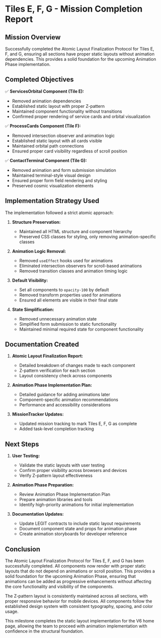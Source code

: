 # Tiles E, F, G - Mission Completion Report

## Mission Overview
Successfully completed the Atomic Layout Finalization Protocol for Tiles E, F, and G, ensuring all sections have proper static layouts without animation dependencies. This provides a solid foundation for the upcoming Animation Phase implementation.

## Completed Objectives

✅ **ServicesOrbital Component (Tile E):**
- Removed animation dependencies
- Established static layout with proper Z-pattern
- Maintained component functionality without transitions
- Confirmed proper rendering of service cards and orbital visualization

✅ **ProcessCards Component (Tile F):**
- Removed intersection observer and animation logic
- Established static layout with all cards visible
- Maintained orbital path connections
- Ensured proper card visibility regardless of scroll position

✅ **ContactTerminal Component (Tile G):**
- Removed animation and form submission simulation
- Maintained terminal-style visual design
- Ensured proper form field rendering and styling
- Preserved cosmic visualization elements

## Implementation Strategy Used

The implementation followed a strict atomic approach:

1. **Structure Preservation:**
   - Maintained all HTML structure and component hierarchy
   - Preserved CSS classes for styling, only removing animation-specific classes

2. **Animation Logic Removal:**
   - Removed `useEffect` hooks used for animations
   - Eliminated intersection observers for scroll-based animations
   - Removed transition classes and animation timing logic

3. **Default Visibility:**
   - Set all components to `opacity-100` by default
   - Removed transform properties used for animations
   - Ensured all elements are visible in their final state

4. **State Simplification:**
   - Removed unnecessary animation state
   - Simplified form submission to static functionality
   - Maintained minimal required state for component functionality

## Documentation Created

1. **Atomic Layout Finalization Report:**
   - Detailed breakdown of changes made to each component
   - Z-pattern verification for each section
   - Layout consistency check across components

2. **Animation Phase Implementation Plan:**
   - Detailed guidance for adding animations later
   - Component-specific animation recommendations
   - Performance and accessibility considerations

3. **MissionTracker Updates:**
   - Updated mission tracking to mark Tiles E, F, G as complete
   - Added task-level completion tracking

## Next Steps

1. **User Testing:**
   - Validate the static layouts with user testing
   - Confirm proper visibility across browsers and devices
   - Verify Z-pattern layout effectiveness

2. **Animation Phase Preparation:**
   - Review Animation Phase Implementation Plan
   - Prepare animation libraries and tools
   - Identify high-priority animations for initial implementation

3. **Documentation Updates:**
   - Update LEGIT contracts to include static layout requirements
   - Document component state and props for animation phase
   - Create animation storyboards for developer reference

## Conclusion

The Atomic Layout Finalization Protocol for Tiles E, F, and G has been successfully completed. All components now render with proper static layouts that do not depend on animations or scroll position. This provides a solid foundation for the upcoming Animation Phase, ensuring that animations can be added as progressive enhancements without affecting the core functionality and visibility of the components.

The Z-pattern layout is consistently maintained across all sections, with proper responsive behavior for mobile devices. All components follow the established design system with consistent typography, spacing, and color usage.

This milestone completes the static layout implementation for the V6 home page, allowing the team to proceed with animation implementation with confidence in the structural foundation. 